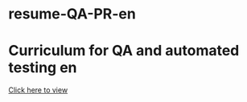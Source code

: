 # resume-QA-PR-en
<h1>Curriculum for QA and automated testing en</h1>
<a href="https://paulorochacode.github.io/resume-QA-PR-en/">Click here to view</a>
